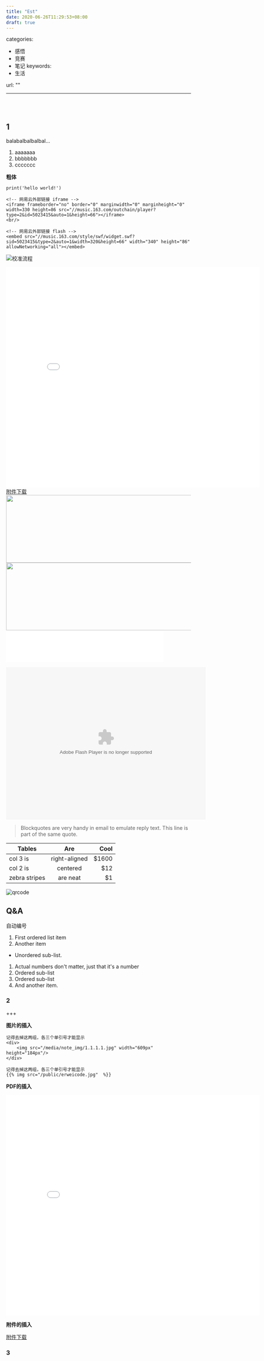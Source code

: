```yaml
---
title: "Est"
date: 2020-06-26T11:29:53+08:00
draft: true
---
```

categories:
 - 感悟
 - 竞赛
 - 笔记
keywords:
 - 生活

url: ""

---

<br/>
<br/>

## 1

<!-- <video id="video" controls="" preload="none" poster="http://media.w3.org/2010/05/sintel/poster.png">
      <source id="mp4" src="http://media.w3.org/2010/05/sintel/trailer.mp4" type="video/mp4">
      <source id="webm" src="http://media.w3.org/2010/05/sintel/trailer.webm" type="video/webm">
      <source id="ogv" src="http://media.w3.org/2010/05/sintel/trailer.ogv" type="video/ogg">
      <p>Your user agent does not support the HTML5 Video element.</p>
    </video> -->

balabalbalbalbal...
<br/> 
1. aaaaaaa
2. bbbbbbb
3. ccccccc

**粗体**

```
print('hello world!')
```

```
<!-- 网易云外部链接 iframe -->
<iframe frameborder="no" border="0" marginwidth="0" marginheight="0" width=330 height=86 src="//music.163.com/outchain/player?type=2&id=5023415&auto=1&height=66"></iframe>
<br/>
```

```
<!-- 网易云外部链接 flash -->
<embed src="//music.163.com/style/swf/widget.swf?sid=5023415&type=2&auto=1&width=320&height=66" width="340" height="86"  allowNetworking="all"></embed>
```


![校准流程](/media/note_img/Adrenaline_chemical_structure.png)


<div>
    <embed src="/media/note_pdf/我也谈谈PID_PART_A.pdf" width="690px" height="600px"/>
</div>

<div>
    <a href="/attachment/2015 NUEDC 框图.vsdx">附件下载</a>
</div>


<img src="http://sunduoze.github.io/media/note_img/Adrenaline_chemical_structure.png" width="609px" height="184px"/>
</div>


<div>
    <img src="/media/competition_img/合理布局降低EMI.png" width="609px" height="184px"/>
</div>


<iframe frameborder="no" border="0" marginwidth="0" marginheight="0" width=430 height=86 src="//music.163.com/outchain/player?type=2&id=114389&auto=0&height=66"></iframe>

<!-- <audio autoplay="autoplay" controls="controls"loop="loop" preload="auto"
            src="/media/music/Bruce Lee Theme.mp3">
      你的浏览器不支持audio标签
</audio> -->

<embed height="415" width="544" quality="high" allowfullscreen="true" type="application/x-shockwave-flash" src="//static.hdslb.com/miniloader.swf" flashvars="aid=8506694&page=1" pluginspage="//www.adobe.com/shockwave/download/download.cgi?P1_Prod_Version=ShockwaveFlash"></embed>



<!-- 失败只是一时，我们不愿屈服 -->
<!-- <audio autoplay="autoplay" controls="controls"loop="loop" preload="auto"
            src="/media/music/童年.mp3">
      你的浏览器不支持audio标签
</audio> -->

<!-- !隐藏播放控件
<audio autoplay="autoplay">
	<source src="/media/music/童年.mp3" type="audio/mpeg">
</audio> -->

> Blockquotes are very handy in email to emulate reply text.
> This line is part of the same quote.

| Tables        | Are           | Cool |
| ------------- |:-------------:| -----:|
| col 3 is      | right-aligned | $1600 |
| col 2 is      | centered      |   $12 |
| zebra stripes | are neat      |    $1 |


![qrcode](https://raw.githubusercontent.com/sunduoze/sunduoze.github.io/master/img/author.jpg)


## Q&A
自动编号<br/>
1. First ordered list item
1. Another item
  * Unordered sub-list.
1. Actual numbers don't matter, just that it's a number
  1. Ordered sub-list
  1. Ordered sub-list
1. And another item.

### 2
+++

**图片的插入**
```
记得去掉这两组，各三个单引号才能显示
<div>
    <img src="/media/note_img/1.1.1.1.jpg" width="609px" height="184px"/>
</div>

```
```
记得去掉这两组，各三个单引号才能显示
{{% img src="/public/erweicode.jpg"  %}}
```
**PDF的插入**

<div>
    <embed src="/media/note_pdf/PDFtest.pdf" width="690px" height="600px"/>
</div>


**附件的插入**

<!-- 记得去掉这两组，各三个单引号才能显示 -->
<div>
    <a href="/attachment/2015 NUEDC 框图.vsdx">附件下载</a>
</div>

### 3

<br/>
<br/>
<br/>
<br/>
<br/>